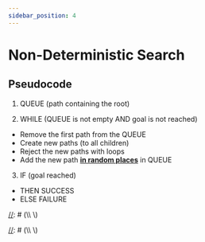 ```yaml
---
sidebar_position: 4
---
```


# Non-Deterministic Search

## Pseudocode

1) QUEUE (path containing the root)

2) WHILE (QUEUE is not empty AND goal is not reached)

- Remove the first path from the QUEUE
- Create new paths (to all children)
- Reject the new paths with loops
- Add the new path **<u>in random places</u>** in QUEUE

3) IF (goal reached)

- THEN SUCCESS
- ELSE FAILURE

[//]: # (### Criteria)

[//]: # ()
[//]: # (b = depth of the tree <br />)

[//]: # (d = &#40;average&#41; branching factor of the tree <br />)

[//]: # (m = depth of the shallowest solution <br />)

[//]: # ()
[//]: # (### Speed)

[//]: # ()
[//]: # ($$)

[//]: # (Time\ Complexity = 1 + ... + b^{d-1} + b^d = \frac{b^{d-1}-1}{b-1})

[//]: # (\\\ \\\)

[//]: # (Time\ Complexity: O&#40;b^m&#41;)

[//]: # ($$)

[//]: # ()
[//]: # (### Memory)

[//]: # ()
[//]: # ($$)

[//]: # (Time\ Complexity = &#40;&#40;b-1&#41;*d&#41; + 1)

[//]: # (\\\ \\\)

[//]: # (Time\ Complexity: O&#40;d*b&#41;)

[//]: # ($$)

[//]: # ()
[//]: # ()
[//]: # (## CODE)

[//]: # ()
[//]: # (Under construction)
